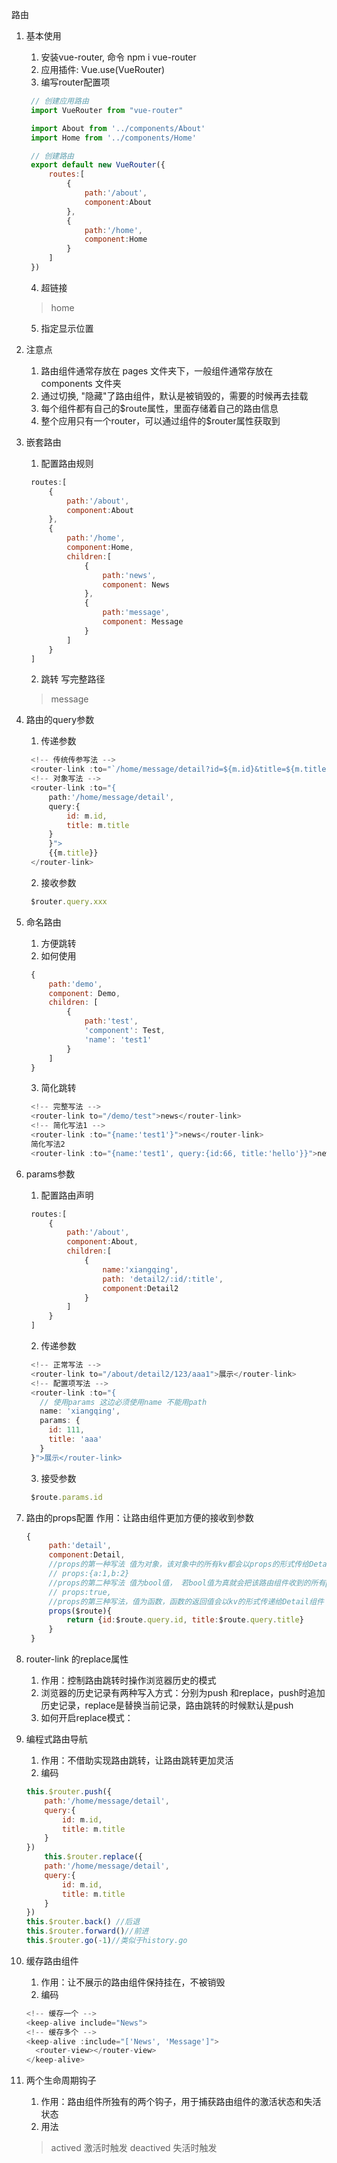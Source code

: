 路由

1. 基本使用

    1. 安装vue-router, 命令 npm i vue-router
    2. 应用插件: Vue.use(VueRouter)
    3. 编写router配置项
   
   ```javascript
    // 创建应用路由
    import VueRouter from "vue-router"

    import About from '../components/About'
    import Home from '../components/Home'

    // 创建路由
    export default new VueRouter({
        routes:[
            {
                path:'/about',
                component:About
            },
            {
                path:'/home',
                component:Home
            }
        ]
    })

   ```

    4. 超链接

    > <router-link active-class="active" to="/home">home</router-link>

    5. 指定显示位置
    > <router-view></router-view>

2. 注意点
   1. 路由组件通常存放在 pages 文件夹下，一般组件通常存放在 components 文件夹
   2. 通过切换, "隐藏"了路由组件，默认是被销毁的，需要的时候再去挂载
   3. 每个组件都有自己的$route属性，里面存储着自己的路由信息
   4. 整个应用只有一个router，可以通过组件的$router属性获取到
3. 嵌套路由
   1. 配置路由规则
   ```javascript
    routes:[
        {
            path:'/about',
            component:About
        },
        {
            path:'/home',
            component:Home,
            children:[
                {
                    path:'news',
                    component: News
                },
                {
                    path:'message',
                    component: Message
                }
            ]
        }
    ]
   ```
   2. 跳转 写完整路径
   > <router-link class="list-group-item" active-class="active" to="/home/message">message</router-link> 
4. 路由的query参数
    1. 传递参数
   ```javascript
    <!-- 传统传参写法 -->
    <router-link :to="`/home/message/detail?id=${m.id}&title=${m.title}`">{{m.title}}</router-link>
    <!-- 对象写法 -->
    <router-link :to="{
        path:'/home/message/detail',
        query:{
            id: m.id,
            title: m.title
        }
        }">
        {{m.title}}
    </router-link>
   ```

   2. 接收参数
   ```javascript
    $router.query.xxx
   ```
5. 命名路由
   1. 方便跳转
   2. 如何使用
   ```javascript
    {
        path:'demo',
        component: Demo,
        children: [
            {
                path:'test',
                'component': Test,
                'name': 'test1'
            }
        ]
    }
   ```
    3. 简化跳转
   ```javascript
    <!-- 完整写法 -->
    <router-link to="/demo/test">news</router-link>
    <!-- 简化写法1 -->
    <router-link :to="{name:'test1'}">news</router-link>
    简化写法2
    <router-link :to="{name:'test1', query:{id:66, title:'hello'}}">news</router-link>

   ```
6. params参数
   1. 配置路由声明
   ```javascript
    routes:[
        {
            path:'/about',
            component:About,
            children:[
                {
                    name:'xiangqing',
                    path: 'detail2/:id/:title',
                    component:Detail2
                }
            ]
        }
    ]
   ```
   2. 传递参数
   ```javascript
    <!-- 正常写法 -->
    <router-link to="/about/detail2/123/aaa1">展示</router-link>
    <!-- 配置项写法 -->
    <router-link :to="{
      // 使用params 这边必须使用name 不能用path
      name: 'xiangqing',
      params: {
        id: 111,
        title: 'aaa'
      }
    }">展示</router-link>
   ```
    3. 接受参数
   ```javascript
    $route.params.id
   ```
7. 路由的props配置
   作用：让路由组件更加方便的接收到参数
   ```javascript
   {
        path:'detail',
        component:Detail,
        //props的第一种写法 值为对象，该对象中的所有kv都会以props的形式传给Detail组件
        // props:{a:1,b:2}
        //props的第二种写法 值为bool值， 若bool值为真就会把该路由组件收到的所有params参数以props的形式传给Detail组件
        // props:true,
        //props的第三种写法，值为函数，函数的返回值会以kv的形式传递给Detail组件
        props($route){
            return {id:$route.query.id, title:$route.query.title}
        }
    }
   ```
8. router-link 的replace属性
    1. 作用：控制路由跳转时操作浏览器历史的模式
    2. 浏览器的历史记录有两种写入方式：分别为push 和replace，push时追加历史记录，replace是替换当前记录，路由跳转的时候默认是push
    3. 如何开启replace模式：<router-link replace></router-link>
9. 编程式路由导航
   1.  作用：不借助<router-link>实现路由跳转，让路由跳转更加灵活
   2.  编码
    ```javascript
    this.$router.push({
        path:'/home/message/detail',
        query:{
            id: m.id,
            title: m.title
        }
    })
        this.$router.replace({
        path:'/home/message/detail',
        query:{
            id: m.id,
            title: m.title
        }
    })
    this.$router.back() //后退
    this.$router.forward()//前进 
    this.$router.go(-1)//类似于history.go
    ```
10. 缓存路由组件
    1.  作用：让不展示的路由组件保持挂在，不被销毁
    2.  编码
    ```javascript
    <!-- 缓存一个 -->
    <keep-alive include="News">
    <!-- 缓存多个 -->
    <keep-alive :include="['News', 'Message']">
      <router-view></router-view>
    </keep-alive>
    ```
11. 两个生命周期钩子
    1. 作用：路由组件所独有的两个钩子，用于捕获路由组件的激活状态和失活状态
    2. 用法
    > actived 激活时触发
    > deactived 失活时触发